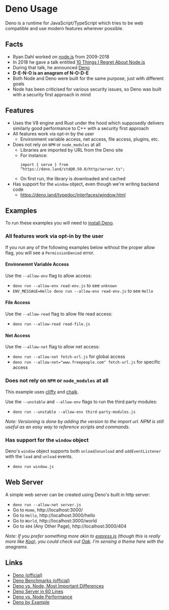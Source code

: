 # Deno Usage

Deno is a runtime for JavaScript/TypeScript which tries to be web compatible and use modern features wherever possible.

## Facts

* Ryan Dahl worked on [node.js](https://nodejs.org/) from 2009-2018
* In 2018 he gave a talk entitled [10 Things I Regret About Node.js](https://www.youtube.com/watch?v=M3BM9TB-8yA)
* During that talk, he announced [Deno](https://deno.land/)
* **D-E-N-O is an anagram of N-O-D-E**
* Both Node and Deno were built for the same purpose, just with different goals
* Node has been criticised for various security issues, so Deno was built with a security first approach in mind

## Features

* Uses the V8 engine and Rust under the hood which supposedly delivers similarly good performance to C++ with a security first approach
* All features work via opt-in by the user
    - Environment variable access, net access, file access, plugins, etc.
* Does not rely on `NPM` or `node_modules` at all
    - Libraries are imported by URL from the Deno site
    - For instance:
        ```
        import { serve } from “https://deno.land/std@0.50.0/http/server.ts";
        ```
    - On first run, the library is downloaded and cached
* Has support for the `window` object, even though we're writing backend code
    - https://deno.land/typedoc/interfaces/window.html

## Examples

To run these examples you will need to [install Deno](https://deno.land/manual/getting_started/installation).

### All features work via opt-in by the user

If you run any of the following examples below without the proper allow flag, you will see a `PermissionDenied` error.

#### Environemnt Variable Access

Use the `--allow-env` flag to allow access:
  - `deno run --allow-env read-env.js` to see `unknown`
  - `ENV_MESSAGE=Hello deno run --allow-env read-env.js` to see `Hello`

#### File Access

Use the `--allow-read` flag to allow file read access:
  - `deno run --allow-read read-file.js`

#### Net Access

Use the `--allow-net` flag to allow net access:
  - `deno run --allow-net fetch-url.js` for global access
  - `deno run --allow-net="www.freepeople.com" fetch-url.js` for specific access

### Does not rely on `NPM` or `node_modules` at all

This example uses [cliffy](https://github.com/c4spar/deno-cliffy) and [chalk](https://github.com/canonic-epicure/chalk-deno).

Use the `--unstable` and `--allow-env` flags to run the third party modules:
  - `deno run --unstable --allow-env third-party-modules.js`

_Note: Versioning is done by adding the version to the import url. NPM is still useful as an easy way to reference scripts and commands._

### Has support for the `window` object

Deno's `window` object supports both `onload`/`onunload` and `addEventListener` with the `load` and `unload` events.
  - `deno run window.js`

## Web Server

A simple web server can be created using Deno's built in http server:
  - `deno run --allow-net server.js`
  - Go to `Home`, http://localhost:3000/
  - Go to `Hello`, http://localhost:3000/hello
  - Go to `World`, http://localhost:3000/world
  - Go to `404` (Any Other Page), http://localhost:3000/404

_Note: If you prefer something more akin to [express.js](https://expressjs.com/) (though this is really more like [Koa](https://koajs.com/)), you could check out [Oak](https://github.com/oakserver/oak). I'm sensing a theme here with the anagrams._

## Links
- [Deno (official)](https://deno.land/)
- [Deno Benchmarks (official)](https://deno.land/benchmarks)
- [Deno vs. Node, Most Important Differences](https://javascript.plainenglish.io/deno-vs-node-js-here-are-the-most-important-differences-62b547443be1)
- [Deno Server in 60 Lines](https://typeofnan.dev/writing-your-first-deno-server-in-60-lines/)
- [Deno vs. Node Performance](https://mayankchoubey.github.io/Deno-vs-Node-Performance/)
- [Deno by Example](https://decipher.dev/deno-by-example/)
